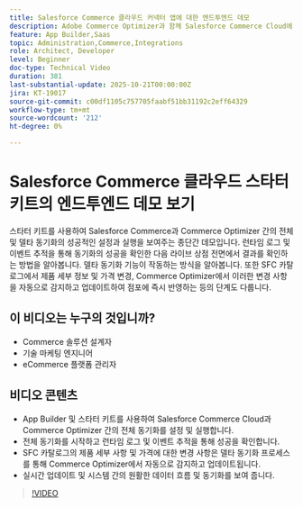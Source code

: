 ```yaml
---
title: Salesforce Commerce 클라우드 커넥터 앱에 대한 엔드투엔드 데모
description: Adobe Commerce Optimizer과 함께 Salesforce Commerce Cloud에 대한 엔드투엔드 데모를 시청하십시오.
feature: App Builder,Saas
topic: Administration,Commerce,Integrations
role: Architect, Developer
level: Beginner
doc-type: Technical Video
duration: 381
last-substantial-update: 2025-10-21T00:00:00Z
jira: KT-19017
source-git-commit: c00df1105c757705faabf51bb31192c2eff64329
workflow-type: tm+mt
source-wordcount: '212'
ht-degree: 0%

---
```



# Salesforce Commerce 클라우드 스타터 키트의 엔드투엔드 데모 보기

스타터 키트를 사용하여 Salesforce Commerce과 Commerce Optimizer 간의 전체 및 델타 동기화의 성공적인 설정과 실행을 보여주는 종단간 데모입니다. 런타임 로그 및 이벤트 추적을 통해 동기화의 성공을 확인한 다음 라이브 상점 전면에서 결과를 확인하는 방법을 알아봅니다. 델타 동기화 기능이 작동하는 방식을 알아봅니다. 또한 SFC 카탈로그에서 제품 세부 정보 및 가격 변경, Commerce Optimizer에서 이러한 변경 사항을 자동으로 감지하고 업데이트하여 점포에 즉시 반영하는 등의 단계도 다룹니다.

## 이 비디오는 누구의 것입니까?

* Commerce 솔루션 설계자
* 기술 마케팅 엔지니어
* eCommerce 플랫폼 관리자

## 비디오 콘텐츠

* App Builder 및 스타터 키트를 사용하여 Salesforce Commerce Cloud과 Commerce Optimizer 간의 전체 동기화를 설정 및 실행합니다.
* 전체 동기화를 시작하고 런타임 로그 및 이벤트 추적을 통해 성공을 확인합니다.
* SFC 카탈로그의 제품 세부 사항 및 가격에 대한 변경 사항은 델타 동기화 프로세스를 통해 Commerce Optimizer에서 자동으로 감지하고 업데이트됩니다.
* 실시간 업데이트 및 시스템 간의 원활한 데이터 흐름 및 동기화를 보여 줍니다.

>[!VIDEO](https://video.tv.adobe.com/v/3476100?captions=kor&learn=on)
